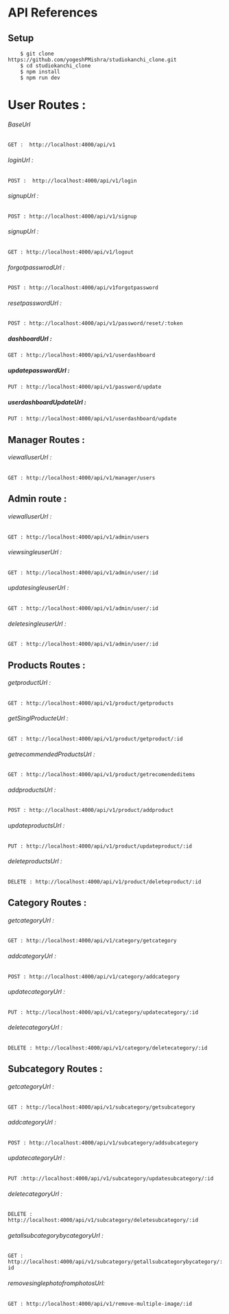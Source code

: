 # API References

## Setup
 
```
    $ git clone https://github.com/yogeshPMishra/studiokanchi_clone.git
    $ cd studiokanchi_clone
    $ npm install
    $ npm run dev
```

# User Routes :

###### BaseUrl
  `GET :  http://localhost:4000/api/v1 `

###### loginUrl :
  `POST :  http://localhost:4000/api/v1/login` 

###### signupUrl : 
  `POST : http://localhost:4000/api/v1/signup`    

###### signupUrl :
  `GET : http://localhost:4000/api/v1/logout`     

###### forgotpasswrodUrl :
  `POST : http://localhost:4000/api/v1forgotpassword `                           

###### resetpasswordUrl : 
  `POST : http://localhost:4000/api/v1/password/reset/:token`

##### dashboardUrl :  
  `GET : http://localhost:4000/api/v1/userdashboard`              

##### updatepasswordUrl :
  `PUT : http://localhost:4000/api/v1/password/update`  

##### userdashboardUpdateUrl :
  `PUT : http://localhost:4000/api/v1/userdashboard/update ` 


## Manager Routes :

  ###### viewalluserUrl :
   `GET : http://localhost:4000/api/v1/manager/users` 

## Admin route :
  ###### viewalluserUrl :
   `GET : http://localhost:4000/api/v1/admin/users `

  ###### viewsingleuserUrl :
  `GET : http://localhost:4000/api/v1/admin/user/:id ` 

  ###### updatesingleuserUrl :
  `GET : http://localhost:4000/api/v1/admin/user/:id ` 

  ###### deletesingleuserUrl :
  `GET : http://localhost:4000/api/v1/admin/user/:id ` 


## Products Routes : 

  ###### getproductUrl : 
  `GET : http://localhost:4000/api/v1/product/getproducts`

  ###### getSinglProducteUrl :
  `GET : http://localhost:4000/api/v1/product/getproduct/:id `

  ###### getrecommendedProductsUrl :  
  `GET : http://localhost:4000/api/v1/product/getrecomendeditems`

  ###### addproductsUrl :
  `POST : http://localhost:4000/api/v1/product/addproduct`

  ###### updateproductsUrl :
  `PUT : http://localhost:4000/api/v1/product/updateproduct/:id` 

  ###### deleteproductsUrl :
  `DELETE : http://localhost:4000/api/v1/product/deleteproduct/:id ` 

## Category Routes :

  ###### getcategoryUrl : 
  `GET : http://localhost:4000/api/v1/category/getcategory` 

  ###### addcategoryUrl : 
   `POST : http://localhost:4000/api/v1/category/addcategory`

  ###### updatecategoryUrl :
   `PUT : http://localhost:4000/api/v1/category/updatecategory/:id`

  ######  deletecategoryUrl :
  `DELETE : http://localhost:4000/api/v1/category/deletecategory/:id `

## Subcategory Routes :

  ###### getcategoryUrl :
   `GET : http://localhost:4000/api/v1/subcategory/getsubcategory`

  ###### addcategoryUrl :
   `POST : http://localhost:4000/api/v1/subcategory/addsubcategory`

  ###### updatecategoryUrl :
   `PUT :http://localhost:4000/api/v1/subcategory/updatesubcategory/:id `

  ###### deletecategoryUrl :
   `DELETE :  http://localhost:4000/api/v1/subcategory/deletesubcategory/:id`

  ###### getallsubcategorybycategoryUrl :
   `GET : http://localhost:4000/api/v1/subcategory/getallsubcategorybycategory/:id`
   
  ###### removesinglephotofromphotosUrl:
   `GET : http://localhost:4000/api/v1/remove-multiple-image/:id`
